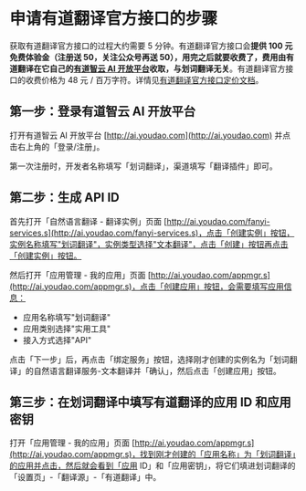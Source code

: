<global-header />

# 申请有道翻译官方接口的步骤

获取有道翻译官方接口的过程大约需要 5 分钟。有道翻译官方接口会**提供 100 元免费体验金（注册送 50，关注公众号再送 50），用完之后就要收费了，费用由有道翻译在它自己的[有道智云 AI 开放平台](http://ai.youdao.com)收取，与划词翻译无关**。有道翻译官方接口的收费价格为 48 元 / 百万字符。详情见[有道翻译官方接口定价文档](http://ai.youdao.com/DOCSIRMA/html/%E8%87%AA%E7%84%B6%E8%AF%AD%E8%A8%80%E7%BF%BB%E8%AF%91/%E4%BA%A7%E5%93%81%E5%AE%9A%E4%BB%B7/%E6%96%87%E6%9C%AC%E7%BF%BB%E8%AF%91%E6%9C%8D%E5%8A%A1/%E6%96%87%E6%9C%AC%E7%BF%BB%E8%AF%91%E6%9C%8D%E5%8A%A1-%E4%BA%A7%E5%93%81%E5%AE%9A%E4%BB%B7.html)。

## 第一步：登录有道智云 AI 开放平台

打开有道智云 AI 开放平台 [http://ai.youdao.com](http://ai.youdao.com) 并点击右上角的「登录/注册」。

第一次注册时，开发者名称填写「划词翻译」，渠道填写「翻译插件」即可。

## 第二步：生成 API ID

首先打开「自然语言翻译 - 翻译实例」页面 [http://ai.youdao.com/fanyi-services.s](http://ai.youdao.com/fanyi-services.s)，点击「创建实例」按钮，实例名称填写"划词翻译"，实例类型选择"文本翻译"，点击「创建」按钮再点击「创建实例」按钮。

然后打开「应用管理 - 我的应用」页面 [http://ai.youdao.com/appmgr.s](http://ai.youdao.com/appmgr.s)，点击「创建应用」按钮，会需要填写应用信息：

- 应用名称填写"划词翻译"
- 应用类别选择"实用工具"
- 接入方式选择"API"

点击「下一步」后，再点击「绑定服务」按钮，选择刚才创建的实例名为「划词翻译」的自然语言翻译服务-文本翻译并「确认」，然后点击「创建应用」按钮。

## 第三步：在划词翻译中填写有道翻译的应用 ID 和应用密钥

打开「应用管理 - 我的应用」页面 [http://ai.youdao.com/appmgr.s](http://ai.youdao.com/appmgr.s)，找到刚才创建的「应用名称」为「划词翻译」的应用并点击，然后就会看到「应用 ID」和「应用密钥」，将它们填进划词翻译的「设置页」-「翻译源」-「有道翻译」中。